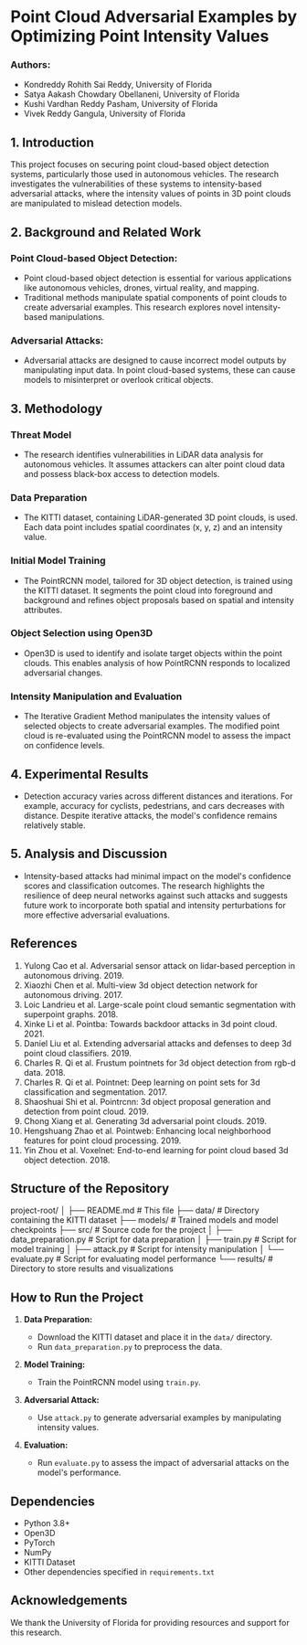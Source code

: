 # Point Cloud Adversarial Examples by Optimizing Point Intensity Values

### Authors:
- Kondreddy Rohith Sai Reddy, University of Florida
- Satya Aakash Chowdary Obellaneni, University of Florida
- Kushi Vardhan Reddy Pasham, University of Florida
- Vivek Reddy Gangula, University of Florida

## 1. Introduction
This project focuses on securing point cloud-based object detection systems, particularly those used in autonomous vehicles. The research investigates the vulnerabilities of these systems to intensity-based adversarial attacks, where the intensity values of points in 3D point clouds are manipulated to mislead detection models.

## 2. Background and Related Work
### Point Cloud-based Object Detection:
- Point cloud-based object detection is essential for various applications like autonomous vehicles, drones, virtual reality, and mapping.
- Traditional methods manipulate spatial components of point clouds to create adversarial examples. This research explores novel intensity-based manipulations.

### Adversarial Attacks:
- Adversarial attacks are designed to cause incorrect model outputs by manipulating input data. In point cloud-based systems, these can cause models to misinterpret or overlook critical objects.

## 3. Methodology
### Threat Model
- The research identifies vulnerabilities in LiDAR data analysis for autonomous vehicles. It assumes attackers can alter point cloud data and possess black-box access to detection models.

### Data Preparation
- The KITTI dataset, containing LiDAR-generated 3D point clouds, is used. Each data point includes spatial coordinates (x, y, z) and an intensity value.

### Initial Model Training
- The PointRCNN model, tailored for 3D object detection, is trained using the KITTI dataset. It segments the point cloud into foreground and background and refines object proposals based on spatial and intensity attributes.

### Object Selection using Open3D
- Open3D is used to identify and isolate target objects within the point clouds. This enables analysis of how PointRCNN responds to localized adversarial changes.

### Intensity Manipulation and Evaluation
- The Iterative Gradient Method manipulates the intensity values of selected objects to create adversarial examples. The modified point cloud is re-evaluated using the PointRCNN model to assess the impact on confidence levels.

## 4. Experimental Results
- Detection accuracy varies across different distances and iterations. For example, accuracy for cyclists, pedestrians, and cars decreases with distance. Despite iterative attacks, the model's confidence remains relatively stable.

## 5. Analysis and Discussion
- Intensity-based attacks had minimal impact on the model's confidence scores and classification outcomes. The research highlights the resilience of deep neural networks against such attacks and suggests future work to incorporate both spatial and intensity perturbations for more effective adversarial evaluations.

## References
1. Yulong Cao et al. Adversarial sensor attack on lidar-based perception in autonomous driving. 2019.
2. Xiaozhi Chen et al. Multi-view 3d object detection network for autonomous driving. 2017.
3. Loic Landrieu et al. Large-scale point cloud semantic segmentation with superpoint graphs. 2018.
4. Xinke Li et al. Pointba: Towards backdoor attacks in 3d point cloud. 2021.
5. Daniel Liu et al. Extending adversarial attacks and defenses to deep 3d point cloud classifiers. 2019.
6. Charles R. Qi et al. Frustum pointnets for 3d object detection from rgb-d data. 2018.
7. Charles R. Qi et al. Pointnet: Deep learning on point sets for 3d classification and segmentation. 2017.
8. Shaoshuai Shi et al. Pointrcnn: 3d object proposal generation and detection from point cloud. 2019.
9. Chong Xiang et al. Generating 3d adversarial point clouds. 2019.
10. Hengshuang Zhao et al. Pointweb: Enhancing local neighborhood features for point cloud processing. 2019.
11. Yin Zhou et al. Voxelnet: End-to-end learning for point cloud based 3d object detection. 2018.

## Structure of the Repository
project-root/
│
├── README.md # This file
├── data/ # Directory containing the KITTI dataset
├── models/ # Trained models and model checkpoints
├── src/ # Source code for the project
│ ├── data_preparation.py # Script for data preparation
│ ├── train.py # Script for model training
│ ├── attack.py # Script for intensity manipulation
│ └── evaluate.py # Script for evaluating model performance
└── results/ # Directory to store results and visualizations


## How to Run the Project
1. **Data Preparation:**
   - Download the KITTI dataset and place it in the `data/` directory.
   - Run `data_preparation.py` to preprocess the data.

2. **Model Training:**
   - Train the PointRCNN model using `train.py`.

3. **Adversarial Attack:**
   - Use `attack.py` to generate adversarial examples by manipulating intensity values.

4. **Evaluation:**
   - Run `evaluate.py` to assess the impact of adversarial attacks on the model's performance.

## Dependencies
- Python 3.8+
- Open3D
- PyTorch
- NumPy
- KITTI Dataset
- Other dependencies specified in `requirements.txt`

## Acknowledgements
We thank the University of Florida for providing resources and support for this research.
